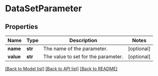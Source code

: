# DataSetParameter

## Properties
Name | Type | Description | Notes
------------ | ------------- | ------------- | -------------
**name** | **str** | The name of the parameter. | [optional] 
**value** | **str** | The value to set for the parameter. | [optional] 

[[Back to Model list]](../README.md#documentation-for-models) [[Back to API list]](../README.md#documentation-for-api-endpoints) [[Back to README]](../README.md)


